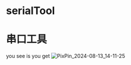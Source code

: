 # serialTool
# 串口工具
you see is you get
![PixPin_2024-08-13_14-11-25](https://github.com/user-attachments/assets/67de3efe-ede8-4428-8780-046d293df1ae)
